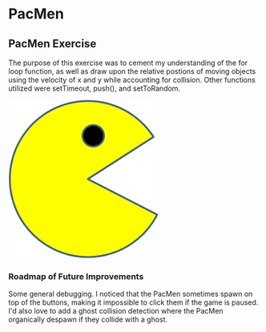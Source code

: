 # PacMen
## PacMen Exercise
<p> The purpose of this exercise was to cement my understanding of the for loop function, as well as draw upon the relative postions of moving objects using the velocity of x and y while accounting for collision. Other functions utilized were setTimeout, push(), and setToRandom. </p>
<img src="PacMan1.png" width='300'/>

### Roadmap of Future Improvements
<p4> Some general debugging. I noticed that the PacMen sometimes spawn on top of the buttons, making it impossible to click them if the game is paused. I'd also love to add a ghost collision detection where the PacMen organically despawn if they collide with a ghost. </p4>



